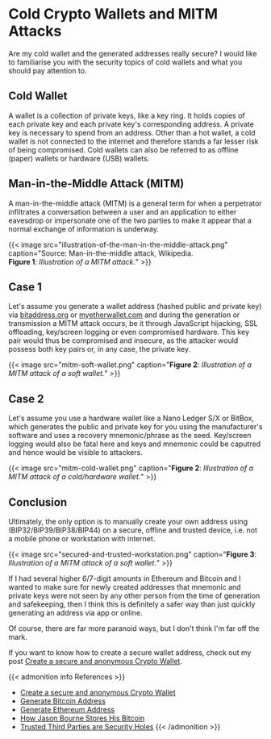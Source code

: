 # Cold Crypto Wallets and MITM Attacks


Are my cold wallet and the generated addresses really secure? I would like to familiarise you with the security topics of cold wallets and what you should pay attention to.

<!--more-->

## Cold Wallet

A wallet is a collection of private keys, like a key ring. It holds copies of each private key and each private key's corresponding address. A private key is necessary to spend from an address. Other than a hot wallet, a cold wallet is not connected to the internet and therefore stands a far lesser risk of being compromised. Cold wallets can also be referred to as offline (paper) wallets or hardware (USB) wallets.

## Man-in-the-Middle Attack (MITM)

A man-in-the-middle attack (MITM) is a general term for when a perpetrator infiltrates a conversation between a user and an application to either eavesdrop or impersonate one of the two parties to make it appear that a normal exchange of information is underway.

{{< image src="illustration-of-the-man-in-the-middle-attack.png" caption="Source: Man-in-the-middle attack, Wikipedia. <br> **Figure 1**: *Illustration of a MITM attack.*" >}}

## Case 1

Let's assume you generate a wallet address (hashed public and private key) via [bitaddress.org](https://bitaddress.org) or [myetherwallet.com](https://myetherwallet.com) and during the generation or transmission a MITM attack occurs, be it through JavaScript hijacking, SSL offloading, key/screen logging or even compromised hardware. This key pair would thus be compromised and insecure, as the attacker would possess both key pairs or, in any case, the private key.

{{< image src="mitm-soft-wallet.png" caption="**Figure 2**: *Illustration of a MITM attack of a soft wallet.*" >}}

## Case 2

Let's assume you use a hardware wallet like a Nano Ledger S/X or BitBox, which generates the public and private key for you using the manufacturer's software and uses a recovery mnemonic/phrase as the seed. Key/screen logging would also be fatal here and keys and mnemonic could be caputred and hence would be visible to attackers.

{{< image src="mitm-cold-wallet.png" caption="**Figure 2**: *Illustration of a MITM attack of a cold/hardware wallet.*" >}}

## Conclusion

Ultimately, the only option is to manually create your own address using (BIP32/BIP39/BIP38/BIP44) on a secure, offline and trusted device, i.e. not a mobile phone or workstation with internet.

{{< image src="secured-and-trusted-workstation.png" caption="**Figure 3**: *Illustration of a MITM attack of a soft wallet.*" >}}

If I had several higher 6/7-digit amounts in Ethereum and Bitcoin and I wanted to make sure for newly created addresses that mnemonic and private keys were not seen by any other person from the time of generation and safekeeping, then I think this is definitely a safer way than just quickly generating an address via app or online.

Of course, there are far more paranoid ways, but I don't think I'm far off the mark.

If you want to know how to create a secure wallet address, check out my post [Create a secure and anonymous Crypto Wallet](../create-a-secure-and-anonymous-wallet-address/).

{{< admonition info References >}}
- [Create a secure and anonymous Crypto Wallet](../create-a-secure-and-anonymous-wallet-address/)
- [Generate Bitcoin Address](https://bitaddress.org)
- [Generate Ethereum Address](https://myetherwallet.com)
- [How Jason Bourne Stores His Bitcoin](http://maxtaco.github.io/bitcoin/2014/01/16/how-jason-bourne-stores-his-bitcoin/)
- [Trusted Third Parties are Security Holes](https://nakamotoinstitute.org/trusted-third-parties/)
  {{< /admonition >}}

